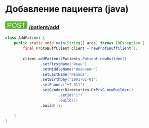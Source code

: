 Добавление пациента (java)
=

### ![POST](../../../../img/post.png) [/patient/add](../index.md)

```java
class AddPatient {
    public static void main(String[] args) throws IOException {
        final ProtoBuffClient client = newProtoBuffClient();

        client.addPatient(Patients.Patient.newBuilder()
                .setFirstName("Иван")
                .setMiddleName("Иванович")
                .setLastName("Иванов")
                .setBirthDay("1901-01-01")
                .setPhones("+7 911")
                .setGender(Directories.DrPrsG.newBuilder()
                        .setId("1")
                        .build())
                .build());

    }
}
```

